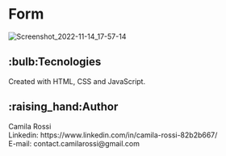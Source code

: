 <h1>Form</h1>

![Screenshot_2022-11-14_17-57-14](https://user-images.githubusercontent.com/116846050/201764317-84443ad8-1b34-4f09-a243-d4d6abcde30e.png)


<h2>:bulb:Tecnologies</h2>

Created with HTML, CSS and JavaScript.

<h2>:raising_hand:Author</h2>
Camila Rossi <br>
Linkedin: https://www.linkedin.com/in/camila-rossi-82b2b667/ <br>
E-mail: contact.camilarossi@gmail.com
